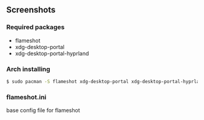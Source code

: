 ## Screenshots

### Required packages

- flameshot
- xdg-desktop-portal
- xdg-desktop-portal-hyprland

### Arch installing

```sh
$ sudo pacman -S flameshot xdg-desktop-portal xdg-desktop-portal-hyprland
```

### flameshot.ini

base config file for flameshot
